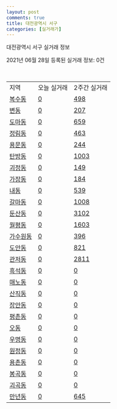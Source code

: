 ```yaml
---
layout: post
comments: true
title: 대전광역시 서구
categories: [실거래가]
---
```


대전광역시 서구 실거래 정보

2021년 06월 28일 등록된 실거래 정보: 0건

<script type="text/javascript">
  google.charts.load('current', {'packages':['corechart']});
  google.charts.setOnLoadCallback(drawChart);

  function drawChart() {
    var data = google.visualization.arrayToDataTable([['거래일', '매매', '전월세', '전매'], ['20-06', 33, 66, 2], ['20-07', 643, 745, 25], ['20-08', 529, 671, 41], ['20-09', 527, 574, 20], ['20-10', 605, 611, 16], ['20-11', 739, 662, 16], ['20-12', 885, 744, 34], ['21-01', 653, 705, 10], ['21-02', 542, 670, 7], ['21-03', 566, 613, 13], ['21-04', 539, 508, 7], ['21-05', 501, 400, 15], ['21-06', 170, 224, 1]]);

    var options = {
      title: '최근 유형별 거래량 추이',
      legend: { position: 'bottom' }
    };

    var chart = new google.visualization.LineChart(document.getElementById('columnchart_material'));
    chart.draw(data, (options));
  }
</script>

<div id="columnchart_material" style="width: 100%; margin-left: -35px"></div>
<br>
<table class="sortable">
  <tr>
    <td>지역</td>
    <td>오늘 실거래</td>
    <td>2주간 실거래</td>
  </tr>

  
  <tr class="item">
    <td><a href="3017010100.html">복수동</a></td>
    <td><a href="3017010100.html">0</a></td>
    <td><a href="3017010100.html">498</a></td>
  </tr>
    

  <tr class="item">
    <td><a href="3017010200.html">변동</a></td>
    <td><a href="3017010200.html">0</a></td>
    <td><a href="3017010200.html">207</a></td>
  </tr>
    

  <tr class="item">
    <td><a href="3017010300.html">도마동</a></td>
    <td><a href="3017010300.html">0</a></td>
    <td><a href="3017010300.html">659</a></td>
  </tr>
    

  <tr class="item">
    <td><a href="3017010400.html">정림동</a></td>
    <td><a href="3017010400.html">0</a></td>
    <td><a href="3017010400.html">463</a></td>
  </tr>
    

  <tr class="item">
    <td><a href="3017010500.html">용문동</a></td>
    <td><a href="3017010500.html">0</a></td>
    <td><a href="3017010500.html">244</a></td>
  </tr>
    

  <tr class="item">
    <td><a href="3017010600.html">탄방동</a></td>
    <td><a href="3017010600.html">0</a></td>
    <td><a href="3017010600.html">1003</a></td>
  </tr>
    

  <tr class="item">
    <td><a href="3017010800.html">괴정동</a></td>
    <td><a href="3017010800.html">0</a></td>
    <td><a href="3017010800.html">149</a></td>
  </tr>
    

  <tr class="item">
    <td><a href="3017010900.html">가장동</a></td>
    <td><a href="3017010900.html">0</a></td>
    <td><a href="3017010900.html">184</a></td>
  </tr>
    

  <tr class="item">
    <td><a href="3017011000.html">내동</a></td>
    <td><a href="3017011000.html">0</a></td>
    <td><a href="3017011000.html">539</a></td>
  </tr>
    

  <tr class="item">
    <td><a href="3017011100.html">갈마동</a></td>
    <td><a href="3017011100.html">0</a></td>
    <td><a href="3017011100.html">1008</a></td>
  </tr>
    

  <tr class="item">
    <td><a href="3017011200.html">둔산동</a></td>
    <td><a href="3017011200.html">0</a></td>
    <td><a href="3017011200.html">3102</a></td>
  </tr>
    

  <tr class="item">
    <td><a href="3017011300.html">월평동</a></td>
    <td><a href="3017011300.html">0</a></td>
    <td><a href="3017011300.html">1603</a></td>
  </tr>
    

  <tr class="item">
    <td><a href="3017011400.html">가수원동</a></td>
    <td><a href="3017011400.html">0</a></td>
    <td><a href="3017011400.html">396</a></td>
  </tr>
    

  <tr class="item">
    <td><a href="3017011500.html">도안동</a></td>
    <td><a href="3017011500.html">0</a></td>
    <td><a href="3017011500.html">821</a></td>
  </tr>
    

  <tr class="item">
    <td><a href="3017011600.html">관저동</a></td>
    <td><a href="3017011600.html">0</a></td>
    <td><a href="3017011600.html">2811</a></td>
  </tr>
    

  <tr class="item">
    <td><a href="3017011700.html">흑석동</a></td>
    <td><a href="3017011700.html">0</a></td>
    <td><a href="3017011700.html">0</a></td>
  </tr>
    

  <tr class="item">
    <td><a href="3017011800.html">매노동</a></td>
    <td><a href="3017011800.html">0</a></td>
    <td><a href="3017011800.html">0</a></td>
  </tr>
    

  <tr class="item">
    <td><a href="3017011900.html">산직동</a></td>
    <td><a href="3017011900.html">0</a></td>
    <td><a href="3017011900.html">0</a></td>
  </tr>
    

  <tr class="item">
    <td><a href="3017012000.html">장안동</a></td>
    <td><a href="3017012000.html">0</a></td>
    <td><a href="3017012000.html">0</a></td>
  </tr>
    

  <tr class="item">
    <td><a href="3017012100.html">평촌동</a></td>
    <td><a href="3017012100.html">0</a></td>
    <td><a href="3017012100.html">0</a></td>
  </tr>
    

  <tr class="item">
    <td><a href="3017012200.html">오동</a></td>
    <td><a href="3017012200.html">0</a></td>
    <td><a href="3017012200.html">0</a></td>
  </tr>
    

  <tr class="item">
    <td><a href="3017012300.html">우명동</a></td>
    <td><a href="3017012300.html">0</a></td>
    <td><a href="3017012300.html">0</a></td>
  </tr>
    

  <tr class="item">
    <td><a href="3017012400.html">원정동</a></td>
    <td><a href="3017012400.html">0</a></td>
    <td><a href="3017012400.html">0</a></td>
  </tr>
    

  <tr class="item">
    <td><a href="3017012500.html">용촌동</a></td>
    <td><a href="3017012500.html">0</a></td>
    <td><a href="3017012500.html">0</a></td>
  </tr>
    

  <tr class="item">
    <td><a href="3017012600.html">봉곡동</a></td>
    <td><a href="3017012600.html">0</a></td>
    <td><a href="3017012600.html">0</a></td>
  </tr>
    

  <tr class="item">
    <td><a href="3017012700.html">괴곡동</a></td>
    <td><a href="3017012700.html">0</a></td>
    <td><a href="3017012700.html">0</a></td>
  </tr>
    

  <tr class="item">
    <td><a href="3017012800.html">만년동</a></td>
    <td><a href="3017012800.html">0</a></td>
    <td><a href="3017012800.html">645</a></td>
  </tr>
    


</table>


    
